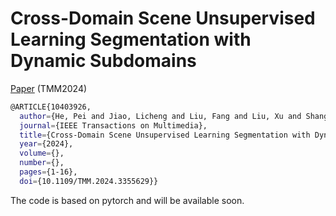 # Cross-Domain Scene Unsupervised Learning Segmentation with Dynamic Subdomains
 [Paper](https://ieeexplore.ieee.org/abstract/document/10403926) (TMM2024)

```bash
@ARTICLE{10403926,
  author={He, Pei and Jiao, Licheng and Liu, Fang and Liu, Xu and Shang, Ronghua and Wang, Shuang},
  journal={IEEE Transactions on Multimedia}, 
  title={Cross-Domain Scene Unsupervised Learning Segmentation with Dynamic Subdomains}, 
  year={2024},
  volume={},
  number={},
  pages={1-16},
  doi={10.1109/TMM.2024.3355629}}
```

The code is based on pytorch and will be available soon.

